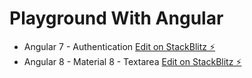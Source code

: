 # Playground With Angular

* Angular 7 - Authentication [Edit on StackBlitz ⚡️](https://stackblitz.com/edit/angular-z4t8qz)
* Angular 8 - Material 8 - Textarea [Edit on StackBlitz ⚡️](https://stackblitz.com/edit/angular-nvaxmt)